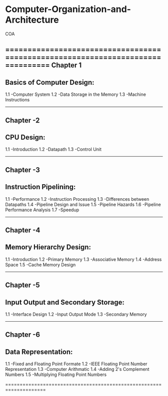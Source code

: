 # Computer-Organization-and-Architecture
COA

================================================================================
Chapter 1
--------------
Basics of Computer Design:
----------------------------
1.1 -Computer System
1.2 -Data Storage in the Memory
1.3 -Machine Instructions

----------------------------------
Chapter -2
-----------
CPU Design:
------------------
1.1 -Introduction
1.2 -Datapath
1.3 -Control Unit

-----------------------------------
Chapter -3
---------------
Instruction Pipelining:
-------------------------
1.1 -Performance
1.2 -Instruction Processing
1.3 -Differences between Datapaths
1.4 -Pipeline Design and Issue
1.5 -Pipeline Hazards
1.6 -Pipeline Performance Analysis
1.7 -Speedup

------------------------------------
Chapter -4
--------------
Memory Hierarchy Design:
---------------------------
1.1 -Introduction
1.2 -Primary Memory
1.3 -Associative Memory
1.4 -Address Space
1.5 -Cache Memory Design

-------------------------------------
Chapter -5
--------------
Input Output and Secondary Storage:
-------------------------------------
1.1 -Interface Design
1.2 -Input Output Mode
1.3 -Secondary Memory

--------------------------------------
Chapter -6
------------
Data Representation:
------------------------
1.1 -Fixed and Floating Point Formate
1.2 -IEEE Floating Point Number Representation
1.3 -Computer Arithmatic
1.4 -Adding 2's Complement Numbers
1.5 -Multiplying Floating Point Numbers

====================================================================
